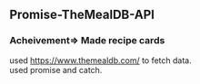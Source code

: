## Promise-TheMealDB-API
### Acheivement=> Made recipe cards 
used https://www.themealdb.com/ to fetch data.<br>
used promise and catch.
